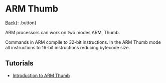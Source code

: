 # ARM Thumb

[Back](../../arm/arm.md){: .button}

ARM processors can work on two modes ARM, Thumb.

Commands in ARM compile to 32-bit instructions. In the ARM Thumb mode all instructions to 16-bit instructions reducing bytecode size.

## Tutorials

- [Introduction to ARM Thumb](https://www.chibialiens.com/arm/thumb.php)
